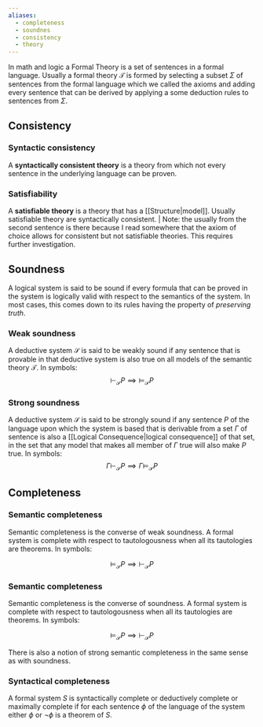 ```yaml
---
aliases:
  - completeness
  - soundnes
  - consistency
  - theory
---
```

In math and logic a Formal Theory is a set of sentences in a formal language. Usually a formal theory $\mathcal{T}$ is formed by selecting a subset $\Sigma$ of sentences from the formal language which we called the axioms and adding every sentence that can be derived by applying a some deduction rules to sentences from $\Sigma$.


## Consistency

### Syntactic consistency

A **syntactically consistent theory** is a theory from which not every sentence in the underlying language can be proven.

### Satisfiability

A **satisfiable theory** is a theory that has a [[Structure|model]]. Usually satisfiable theory are syntactically consistent. 
 | Note: the usually from the second sentence is there because I read somewhere that the axiom of choice allows for consistent but not satisfiable theories. This requires further investigation.


## Soundness

A logical system is said to be sound if every formula that can be proved in the system is logically valid with respect to the semantics of the system. In most cases, this comes down to its rules having the property of _preserving truth_.

### Weak soundness
A deductive system $\mathcal{S}$ is said to be weakly sound if any sentence that is provable in that deductive system is also true on all models of the semantic theory $\mathcal{T}$. In symbols:
$$\vdash_{\mathcal{S}} P \implies \vDash_\mathcal{S} P$$
### Strong soundness
A deductive system $\mathcal{S}$ is said to be strongly sound if any sentence $P$ of the language upon which the system is based that is derivable from a set $\Gamma$ of sentence is also a [[Logical Consequence|logical consequence]] of that set, in the set that any model that makes all member of $\Gamma$ true will also make $P$ true. In symbols:
$$\Gamma \vdash_{\mathcal{S}} P \implies \Gamma \vDash_{\mathcal{S}} P $$
## Completeness

### Semantic completeness

Semantic completeness is the converse of weak soundness. A formal system is complete with respect to tautologousness when all its tautologies are theorems. In symbols:

$$\vDash_{\mathcal{S}} P \implies \vdash_\mathcal{S} P$$
### Semantic completeness

Semantic completeness is the converse of soundness. A formal system is complete with respect to tautologousness when all its tautologies are theorems. In symbols:

$$\vDash_{\mathcal{S}} P \implies \vdash_\mathcal{S} P$$

There is also a notion of strong semantic completeness in the same sense as with soundness.

### Syntactical completeness

A formal system $S$ is syntactically complete or deductively complete or maximally complete if for each sentence $\phi$ of the language of the system either $\phi$ or $\lnot \phi$ is a theorem of $S$.
